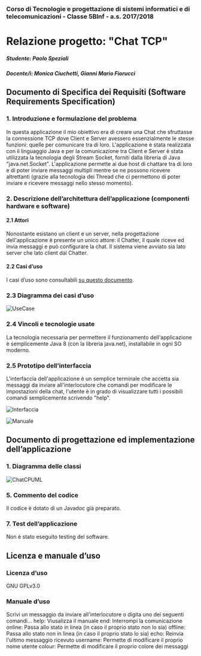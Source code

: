 ### Corso di Tecnologie e progettazione di sistemi informatici e di telecomunicazioni - Classe 5BInf - a.s. 2017/2018

# Relazione progetto: "Chat TCP"
##### Studente: Paolo Speziali
##### Docente/i: Monica Ciuchetti, Gianni Mario Fiorucci

## Documento di Specifica dei Requisiti (Software Requirements Specification)
### 1. Introduzione e formulazione del problema
In questa applicazione il mio obiettivo era di creare una Chat che sfruttasse la connessione TCP dove Client e Server avessero essenzialmente le stesse funzioni: quelle per comunicare tra di loro. L'applicazione è stata realizzata con il linguaggio Java e per la comunicazione tra Client e Server è stata utilizzata la tecnologia degli Stream Socket, forniti dalla libreria di Java "java.net.Socket". L'applicazione permette ai due host di chattare tra di loro e di poter inviare messaggi multipli mentre se ne possono ricevere altrettanti (grazie alla tecnologia dei Thread che ci permettono di poter inviare e ricevere messaggi nello stesso momento).
### 2. Descrizione dell’architettura dell’applicazione (componenti     hardware e software)
#### 2.1 Attori
Nonostante esistano un client e un server, nella progettazione dell'applicazione è presente un unico attore: il Chatter, il quale riceve ed invia messaggi e può configurare la chat. Il sistema viene avviato sia lato server che lato client dal Chatter.
#### 2.2 Casi d’uso
I casi d’uso sono consultabili [su questo documento](https://drive.google.com/open?id=1GGU1up_lbYSlS06jW5Pwf8_hnmFZwYke3NojD43c6Mw).
### 2.3 Diagramma dei casi d’uso
![UseCase](https://i.imgur.com/nImjPKL.png)
### 2.4 Vincoli e tecnologie usate
La tecnologia necessaria per permettere il funzionamento dell'applicazione è semplicemente Java 8 (con la libreria java.net), installabile in ogni SO moderno.
### 2.5 Prototipo dell’interfaccia
L'interfaccia dell'applicazione è un semplice terminale che accetta sia messaggi da inviare all'interlocutore che comandi per modificare le impostazioni della chat, l'utente è in grado di visualizzare tutti i possibili comandi semplicemente scrivendo "help".

![Interfaccia](https://i.imgur.com/RExYZpI.png)

![Manuale](https://i.imgur.com/6XBHUUC.png)

## Documento di progettazione ed implementazione dell’applicazione
### 1. Diagramma delle classi
![ChatCPUML](https://i.imgur.com/coYHpmq.png)
### 5. Commento del codice
Il codice è dotato di un Javadoc già preparato.
### 7. Test dell’applicazione
Non è stato eseguito testing del software.
## Licenza e manuale d’uso
### Licenza d’uso
GNU GPLv3.0
### Manuale d’uso
Scrivi un messaggio da inviare all'interlocutore o digita uno dei seguenti comandi...
help: Viusalizza il manuale
end: Interrompi la comunicazione
online: Passa allo stato in linea (in caso il proprio stato non lo sia)
offline: Passa allo stato non in linea (in caso il proprio stato lo sia)
echo: Reinvia l'ultimo messaggio ricevuto
username: Permette di modificare il proprio nome utente
colour: Permette di modificare il proprio colore dei messaggi


